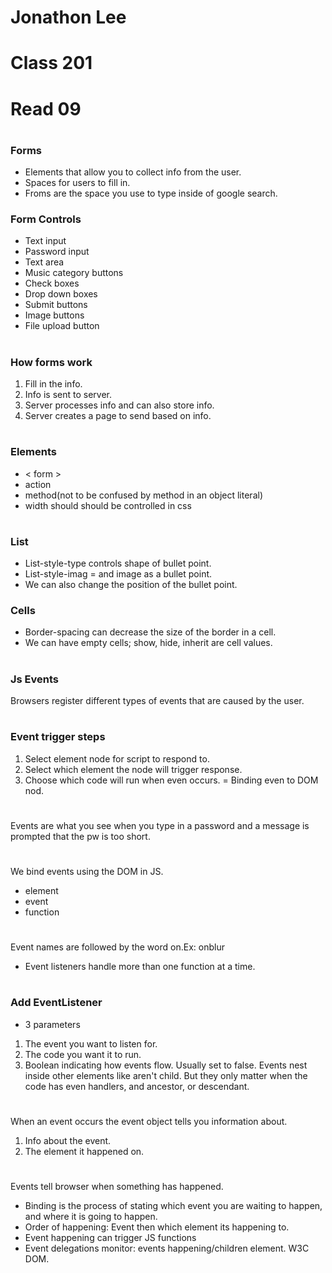 # Jonathon Lee
# Class 201 
# Read 09
#
### Forms
- Elements that allow you to collect info from the user.
- Spaces for users to fill in.
- Froms are the space you use to type inside of google search.

### Form Controls
- Text input
- Password input
- Text area
- Music category buttons
- Check boxes
- Drop down boxes
- Submit buttons
- Image buttons
- File upload button
#
### How forms work
1. Fill in the info.
1. Info is sent to server.
1. Server processes info and can also store info.
1. Server creates a page to send based on info.
#
### Elements
- < form >
- action
- method(not to be confused by method in an object literal)
- width should should be controlled in css
#
### List
- List-style-type controls shape of bullet point.
- List-style-imag = and image as a bullet point.
- We can also change the position of the bullet point.

### Cells
- Border-spacing can decrease the size of the border in a cell.
- We can have empty cells; show, hide, inherit are cell values.
#
### Js Events
Browsers register different types of events that are caused by the user.
#
### Event trigger steps
1. Select element node for script to respond to.
1. Select which element the node will trigger response.
1. Choose which code will run when even occurs. = Binding even to DOM nod.
#
Events are what you see when you type in a password and a message is prompted that the pw is too short. 
#
We bind events using the DOM in JS.
- element
- event
- function
# 
Event names are followed by the word on.Ex: onblur
- Event listeners handle more than one function at a time.
#
### Add EventListener
- 3 parameters 
1. The event you want to listen for.
1. The code you want it to run.
1. Boolean indicating how events flow. Usually set to false.
Events nest inside other elements like aren't child. But they only matter when the code has even handlers, and ancestor, or descendant.
#
When an event occurs the event object tells you information about.
1. Info about the event.
1. The element it happened on.
#
Events tell browser when something has happened. 
- Binding is the process of stating which event you are waiting to happen, and where it is going to happen.
- Order of happening: Event then which element its happening to.
- Event happening can trigger JS functions
- Event delegations monitor: events happening/children element. W3C DOM.
